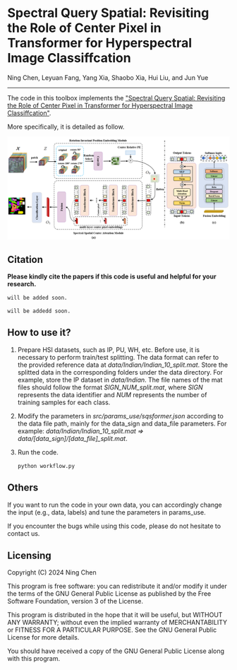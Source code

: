 # Spectral Query Spatial: Revisiting the Role of Center Pixel in Transformer for Hyperspectral Image Classiffcation

Ning Chen, Leyuan Fang, Yang Xia, Shaobo Xia, Hui Liu, and Jun Yue
___________

The code in this toolbox implements the ["Spectral Query Spatial: Revisiting the Role of Center Pixel in Transformer for Hyperspectral Image Classiffcation"](). 


More specifically, it is detailed as follow.

![alt text](./framework.png)

Citation
---------------------

**Please kindly cite the papers if this code is useful and helpful for your research.**

```
will be added soon.

```

```
will be addedd soon.

```


How to use it?
---------------------
1. Prepare HSI datasets, such as IP, PU, WH, etc. Before use, it is necessary to perform train/test splitting. The data format can refer to the provided reference data at *data/Indian/Indian_10_split.mat*. Store the splitted data in the corresponding folders under the data directory. For example, store the IP dataset in *data/Indian*. The file names of the mat files should follow the format *SIGN_NUM_split.mat*, where *SIGN* represents the data identifier and *NUM* represents the number of training samples for each class.

2. Modify the parameters in *src/params_use/sqsformer.json* according to the data file path, mainly for the data_sign and data_file parameters. For example: *data/Indian/Indian_10_split.mat => data/[data_sign]/[data_file]_split.mat*.

3. Run the code.
   ```
   python workflow.py
   ```

Others
----------------------
If you want to run the code in your own data, you can accordingly change the input (e.g., data, labels) and tune the parameters in params_use.

If you encounter the bugs while using this code, please do not hesitate to contact us.

Licensing
---------

Copyright (C) 2024 Ning Chen

This program is free software: you can redistribute it and/or modify it under the terms of the GNU General Public License as published by the Free Software Foundation, version 3 of the License.

This program is distributed in the hope that it will be useful, but WITHOUT ANY WARRANTY; without even the implied warranty of MERCHANTABILITY or FITNESS FOR A PARTICULAR PURPOSE. See the GNU General Public License for more details.

You should have received a copy of the GNU General Public License along with this program.

